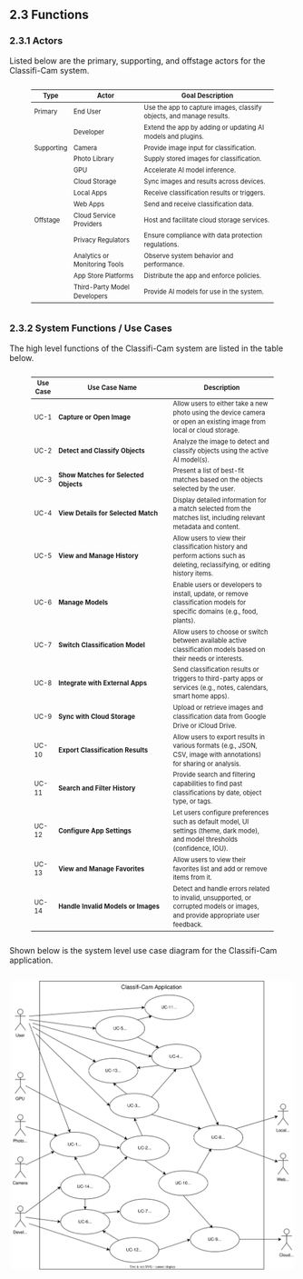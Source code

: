 ## 2.3 Functions

### 2.3.1 Actors
Listed below are the primary, supporting, and offstage actors for the Classifi-Cam system.

<div style="display: flex; justify-content: center;"><div style="font-size: 0.8em; max-width:85%; line-height:1.4">

| Type       | Actor                         | Goal Description                                                     |
| ---------- | ----------------------------- | -------------------------------------------------------------------- |
| Primary    | End User                      | Use the app to capture images, classify objects, and manage results. |
|            | Developer                     | Extend the app by adding or updating AI models and plugins.          |
| Supporting | Camera                        | Provide image input for classification.                              |
|            | Photo Library                 | Supply stored images for classification.                             |
|            | GPU                           | Accelerate AI model inference.                                       |
|            | Cloud Storage                 | Sync images and results across devices.                              |
|            | Local Apps                    | Receive classification results or triggers.                          |
|            | Web Apps                      | Send and receive classification data.                                |
| Offstage   | Cloud Service Providers       | Host and facilitate cloud storage services.                          |
|            | Privacy Regulators            | Ensure compliance with data protection regulations.                  |
|            | Analytics or Monitoring Tools | Observe system behavior and performance.                             |
|            | App Store Platforms           | Distribute the app and enforce policies.                             |
|            | Third-Party Model Developers  | Provide AI models for use in the system.                             |

</div></div>


### 2.3.2 System Functions / Use Cases
The high level functions of the Classifi-Cam system are listed in the table below.

<div style="display: flex; justify-content: center;"><div style="font-size: 0.8em; max-width:85%; line-height:1.4">

| Use Case | <div style="width:190px;">Use Case Name</div>  | Description                                                                                                                    |
| -------- | ---------------------------------------------- | ------------------------------------------------------------------------------------------------------------------------------ |
| UC-1     | **Capture or Open Image**                      | Allow users to either take a new photo using the device camera or open an existing image from local or cloud storage.          |
| UC-2     | **Detect and Classify Objects**                | Analyze the image to detect and classify objects using the active AI model(s).                                                 |
| UC-3     | **Show Matches for Selected Objects**          | Present a list of best-fit matches based on the objects selected by the user.                                                  |
| UC-4     | **View Details for Selected Match**            | Display detailed information for a match selected from the matches list, including relevant metadata and content.              |
| UC-5     | **View and Manage History**                    | Allow users to view their classification history and perform actions such as deleting, reclassifying, or editing history items.|
| UC-6     | **Manage Models**                              | Enable users or developers to install, update, or remove classification models for specific domains (e.g., food, plants).      |
| UC-7     | **Switch Classification Model**                | Allow users to choose or switch between available active classification models based on their needs or interests.              |
| UC-8     | **Integrate with External Apps**               | Send classification results or triggers to third-party apps or services (e.g., notes, calendars, smart home apps).             |
| UC-9     | **Sync with Cloud Storage**                    | Upload or retrieve images and classification data from Google Drive or iCloud Drive.                                           |
| UC-10    | **Export Classification Results**              | Allow users to export results in various formats (e.g., JSON, CSV, image with annotations) for sharing or analysis.            |
| UC-11    | **Search and Filter History**                  | Provide search and filtering capabilities to find past classifications by date, object type, or tags.                          |
| UC-12    | **Configure App Settings**                     | Let users configure preferences such as default model, UI settings (theme, dark mode), and model thresholds (confidence, IOU). |
| UC-13    | **View and Manage Favorites**                  | Allow users to view their favorites list and add or remove items from it.                                                      |
| UC-14    | **Handle Invalid Models or Images**            | Detect and handle errors related to invalid, unsupported, or corrupted models or images, and provide appropriate user feedback.|

</div></div>

<p>

Shown below is the system level use case diagram for the Classifi-Cam application.

<div style="display: flex; justify-content: center;"><div style="max-width:500px">

![Use Case Diagram](../../images/use-case.svg)

</div></div>